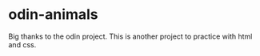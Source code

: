 # odin-animals
Big thanks to the odin project. This is another project to practice with html and css.
